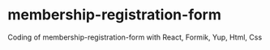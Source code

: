 # membership-registration-form
Coding of membership-registration-form with React, Formik, Yup, Html, Css
